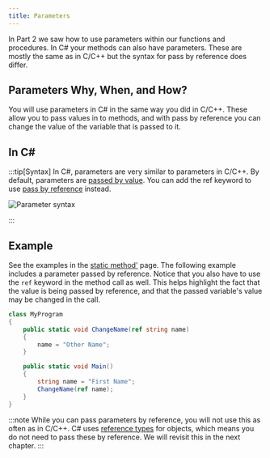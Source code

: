 ```yaml
---
title: Parameters
---
```


In Part 2 we saw how to use parameters within our functions and procedures. In C# your methods can also have parameters. These are mostly the same as in C/C++ but the syntax for pass by reference does differ.

## Parameters Why, When, and How?

You will use parameters in C# in the same way you did in C/C++. These allow you to pass values in to methods, and with pass by reference you can change the value of the variable that is passed to it.

## In C#

:::tip[Syntax]
In C#, parameters are very similar to parameters in C/C++. By default, parameters are [passed by value](/book/part-2-organised-code/4-indirect-access/1-concepts/01-pass-by-ref). You can add the ref keyword to use [pass by reference](/book/part-2-organised-code/4-indirect-access/1-concepts/01-pass-by-ref) instead.

![Parameter syntax](./images/parameters.png)

:::

## Example

See the examples in the [static method'](/book/part-3-programs-as-concepts/1-back-to-c-sharp/1-concepts/4-static-methods) page. The following example includes a parameter passed by reference. Notice that you also have to use the `ref` keyword in the method call as well. This helps highlight the fact that the value is being passed by reference, and that the passed variable's value may be changed in the call.

```cs
class MyProgram
{
    public static void ChangeName(ref string name)
    {
        name = "Other Name";
    }

    public static void Main()
    {
        string name = "First Name";
        ChangeName(ref name);
    }
}
```

:::note
While you can pass parameters by reference, you will not use this as often as in C/C++. C# uses [reference types](/book/part-3-programs-as-concepts/2-abstraction/1-concepts/2-1-value-and-reference-types) for objects, which means you do not need to pass these by reference. We will revisit this in the next chapter.
:::
